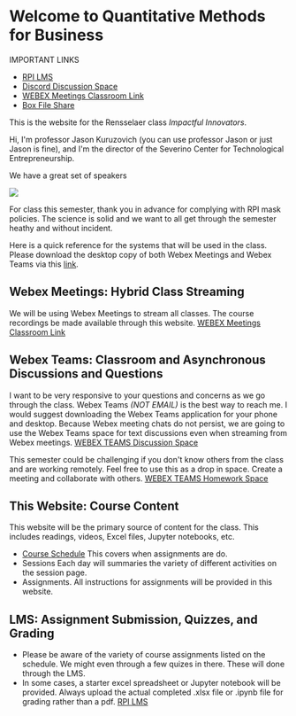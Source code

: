 Welcome to Quantitative Methods for Business
============================

IMPORTANT LINKS
- [RPI LMS](https://lms.rpi.edu/)
- [Discord Discussion Space](https://discord.gg/bq7z7WH)
- [WEBEX Meetings Classroom Link](https://rensselaer.webex.com/meet/kuruzj)
- [Box File Share](https://rpi.box.com/s/h23poh51rmrkk61zgniu3vsi26nmriyo)


This is the website for the Rensselaer class *Impactful Innovators*.

Hi, I'm professor Jason Kuruzovich (you can use professor Jason or just Jason is fine), and I'm the director of the Severino Center for Technological Entrepreneurship.

We have a great set of speakers

![](.files/bb.png)


For class this semester, thank you in advance for complying with RPI mask policies. The science is solid and we want to all get through the semester heathy and without incident.

Here is a quick reference for the systems that will be used in the class.  Please download the desktop copy of both Webex Meetings and Webex Teams via this [link](https://www.webex.com/downloads.html).

## Webex Meetings: Hybrid Class Streaming
We will be using Webex Meetings to stream all classes.  The course recordings be made available through this website.
[WEBEX Meetings Classroom Link](https://rensselaer.webex.com/meet/kuruzj)

## Webex Teams: Classroom and Asynchronous Discussions and Questions
I want to be very responsive to your questions and concerns as we go through the class.  Webex Teams *(NOT EMAIL)* is the best way to reach me.  I would suggest downloading the Webex Teams application for your phone and desktop.  Because Webex meeting chats do not persist, we are going to use the Webex Teams space for text discussions even when streaming from Webex meetings.
[WEBEX TEAMS Discussion Space](https://eurl.io/#YnuX1CwNt)

This semester could be challenging if you don't know others from the class and are working remotely.  Feel free to use this as a drop in space.  Create a meeting and collaborate with others.
[WEBEX TEAMS Homework Space](https://eurl.io/#8TF4_qsE9)

## This Website: Course Content
This website will be the primary source of content for the class. This includes readings, videos, Excel files, Jupyter notebooks, etc.
  - [Course Schedule](./content/schedule.md)  This covers when assignments are do.
  - Sessions Each day will summaries the variety of different activities on the session page.
  - Assignments. All instructions for assignments will be provided in this website.

## LMS: Assignment Submission, Quizzes, and Grading
  - Please be aware of the variety of course assignments listed on the schedule. We might even through a few quizes in there. These will done through the LMS.
  - In some cases, a starter excel spreadsheet or Jupyter notebook will be provided. Always upload the actual completed .xlsx file or .ipynb file for grading rather than a pdf.
[RPI LMS](https://lms.rpi.edu/)
